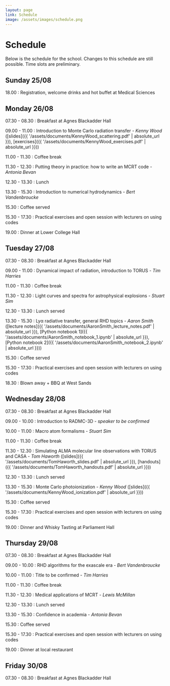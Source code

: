 ```yaml
---
layout: page
link: Schedule
image: /assets/images/schedule.png
---
```


# Schedule

Below is the schedule for the school. Changes to this schedule are still 
possible. Time slots are preliminary.

## Sunday 25/08

18.00
: Registration, welcome drinks and hot buffet at Medical Sciences

## Monday 26/08

07.30 - 08.30
: Breakfast at Agnes Blackadder Hall

09.00 - 11.00
: Introduction to Monte Carlo radiation transfer - *Kenny Wood* ([slides]({{ '/assets/documents/KennyWood_scattering.pdf' | absolute_url }}), [exercises]({{ '/assets/documents/KennyWood_exercises.pdf' | absolute_url }}))

11.00 - 11.30
: Coffee break

11.30 - 12.30
: Putting theory in practice: how to write an MCRT code - *Antonia Bevan*

12.30 - 13.30
: Lunch

13.30 - 15.30
: Introduction to numerical hydrodynamics - *Bert Vandenbroucke*

15.30
: Coffee served

15.30 - 17.30
: Practical exercises and open session with lecturers on using codes

19.00
: Dinner at Lower College Hall

## Tuesday 27/08

07.30 - 08.30
: Breakfast at Agnes Blackadder Hall

09.00 - 11.00
: Dynamical impact of radiation, introduction to TORUS - *Tim Harries*

11.00 - 11.30
: Coffee break

11.30 - 12.30
: Light curves and spectra for astrophysical explosions - *Stuart Sim*

12.30 - 13.30
: Lunch served

13.30 - 15.30
: Ly&alpha; radiative transfer, general RHD topics - *Aaron Smith* ([lecture notes]({{ '/assets/documents/AaronSmith_lecture_notes.pdf' | absolute_url }}), [Python notebook 1]({{ '/assets/documents/AaronSmith_notebook_1.ipynb' | absolute_url }}), [Python notebook 2]({{ '/assets/documents/AaronSmith_notebook_2.ipynb' | absolute_url }}))

15.30
: Coffee served

15.30 - 17.30
: Practical exercises and open session with lecturers on using codes

18.30
: Blown away + BBQ at West Sands

## Wednesday 28/08

07.30 - 08.30
: Breakfast at Agnes Blackadder Hall

09.00 - 10.00
: Introduction to RADMC-3D - *speaker to be confirmed*

10.00 - 11.00
: Macro atom formalisms - *Stuart Sim*

11.00 - 11.30
: Coffee break

11.30 - 12.30
: Simulating ALMA molecular line observations with TORUS and CASA - *Tom Haworth* ([slides]({{ '/assets/documents/TomHaworth_slides.pdf' | absolute_url }}), [handouts]({{ '/assets/documents/TomHaworth_handouts.pdf' | absolute_url }}))

12.30 - 13.30
: Lunch served

13.30 - 15.30
: Monte Carlo photoionization - *Kenny Wood* ([slides]({{ '/assets/documents/KennyWood_ionization.pdf' | absolute_url }}))

15.30
: Coffee served

15.30 - 17.30
: Practical exercises and open session with lecturers on using codes

19.00
: Dinner and Whisky Tasting at Parliament Hall

## Thursday 29/08

07.30 - 08.30
: Breakfast at Agnes Blackadder Hall

09.00 - 10.00
: RHD algorithms for the exascale era - *Bert Vandenbroucke*

10.00 - 11.00
: Title to be confirmed - *Tim Harries*

11.00 - 11.30
: Coffee break

11.30 - 12.30
: Medical applications of MCRT - *Lewis McMillan*

12.30 - 13.30
: Lunch served

13.30 - 15.30
: Confidence in academia - *Antonia Bevan*

15.30
: Coffee served

15.30 - 17.30
: Practical exercises and open session with lecturers on using codes

19.00
: Dinner at local restaurant

## Friday 30/08

07.30 - 08.30
: Breakfast at Agnes Blackadder Hall
